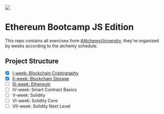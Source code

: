 <img src="https://assets-global.website-files.com/5f973c970bea5548ad4287ef/6088f4c7c34ad61ab10cdf72_horizontal-logo-onecolor-neutral-alchemy.svg">

# Ethereum Bootcamp JS Edition
This repo contains all exercises from [#AlchemyUniversity](https://university.alchemy.com/), they're organized by weeks according to the alchemy schedule.

## Project Structure
- [x] [I-week: Blockchain Criptography](./projects/I-week/)
- [x] [II-week: Blockchain Storage](./projects/II-week/)
- [ ] [III-week: Ethereum](./projects/III-week/)
- [ ] IV-week: Smart Contract Basics
- [ ] V-week: Solidity
- [ ] VI-week: Solidity Core
- [ ] VII-week: Solidity Next Level
